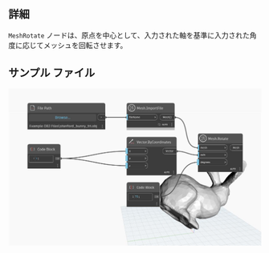 ## 詳細
`MeshRotate` ノードは、原点を中心として、入力された軸を基準に入力された角度に応じてメッシュを回転させます。

## サンプル ファイル

![Example](./Autodesk.DesignScript.Geometry.Mesh.Rotate_img.jpg)
